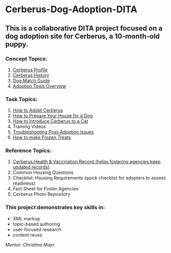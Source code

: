 # Cerberus-Dog-Adoption-DITA

## This is a collaborative DITA project focused on a dog adoption site for Cerberus, a 10-month-old puppy.

### Concept Topics:
1. [Cerberus Profile](cerberus-profile)
2. [Cerberus History](cerberus-history)  
3. [Dog Match Guide](cerberus-Match-Guide)
5. [Adoption Tools Overview](adoption-tools-overview) 

### Task Topics:
1. [How to Adopt Cerberus](how-to-adopt-cerberus) 
2. [How to Prepare Your House for a Dog](how-to-prepare-your-house-for-a-dog)
3. [How to Introduce Cerberus to a Cat](how-to-introduce-cerberus-to-a-cat) 
4. Training Videos
5. [Troubleshooting Post-Adoption Issues](troubleshooting-post-adoption-issues)
6. [How to make Frozen Treats](how-to-make-frozen-treats-for-cerberus)

### Reference Topics:
1. [Cerberus Health & Vaccination Record (helps fostering agencies keep updated records)](Cerberus-Health-&-Vaccination-Record)
2. Common Housing Questions
3. Checklist: Housing Requirements (quick checklist for adopters to assess readiness)
4. Fact Sheet for Foster Agencies
5. Cerberus Photo Repository 

### This project demonstrates key skills in: 
- XML markup
- topic-based authoring
- user-focused research
- content reuse

_Mentor: Christina Mayr_
